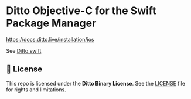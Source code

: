 # Ditto Objective-C for the Swift Package Manager

https://docs.ditto.live/installation/ios

See [Ditto.swift](https://github.com/phatblat/Ditto.swift)

## 📄 License

This repo is licensed under the **Ditto Binary License**.
See the [LICENSE](LICENSE.md) file for rights and limitations.
